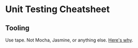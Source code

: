 # Unit Testing Cheatsheet

## Tooling

Use tape. Not Mocha, Jasmine, or anything else. [Here's why](https://medium.com/javascript-scene/why-i-use-tape-instead-of-mocha-so-should-you-6aa105d8eaf4).
